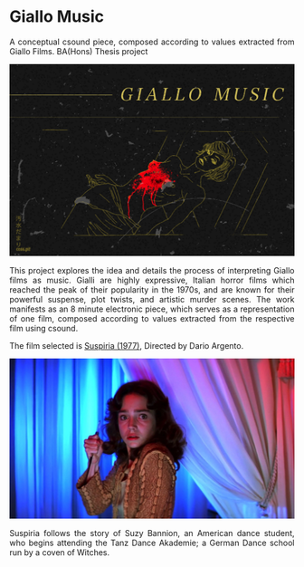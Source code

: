# Giallo Music
<div style="text-align: justify">  
A conceptual csound piece, composed according to values extracted from Giallo Films. BA(Hons) Thesis project

![Header Image](/Image.jpg)


This project explores the idea and details the process of interpreting Giallo films as music. Gialli are highly expressive, Italian horror films which reached the peak of their popularity in the 1970s, and are known for their powerful suspense, plot twists, and artistic murder scenes. The work manifests as an 8 minute electronic piece, which serves as a representation of one film, composed according to values extracted from the respective film using csound.

The film selected is [Suspiria (1977)](https://letterboxd.com/film/suspiria/ "Suspiria on Letterboxd"), Directed by Dario Argento.

![alt text](/suzy.jpg "Suzy Bannion")

Suspiria follows the story of Suzy Bannion, an American dance student, who begins attending the Tanz Dance Akademie; a German Dance school run by a coven of Witches.

</div>
